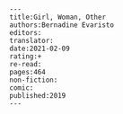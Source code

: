 
    ---
    title:Girl, Woman, Other
    authors:Bernadine Evaristo
    editors:
    translator:
    date:2021-02-09
    rating:+
    re-read:
    pages:464
    non-fiction:
    comic:
    published:2019
    ---

    